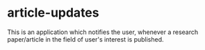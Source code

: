 # article-updates
This is an application which notifies the user, whenever a research paper/article in the field of user's interest is published.

